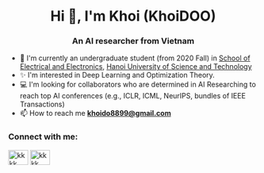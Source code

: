 <h1 align="center">Hi 👋, I'm Khoi (KhoiDOO)</h1>
<h3 align="center">An AI researcher from Vietnam</h3> 

- 🔭 I'm currently an undergraduate student (from 2020 Fall) in [School of Electrical and Electronics](https://seee.hust.edu.vn/), [Hanoi University of Science and Technology](https://hust.edu.vn/)
- ✨ I'm interested in Deep Learning and Optimization Theory.
- 💻 I'm looking for collaborators who are determined in AI Researching to reach top AI conferences (e.g., ICLR, ICML, NeurIPS, bundles of IEEE Transactions)
- 📫 How to reach me **khoido8899@gmail.com**

<h3 align="left">Connect with me:</h3>
<p align="left">
<a href="https://www.linkedin.com/in/hoangkhoidoo/" target="blank"><img align="center" src="https://raw.githubusercontent.com/rahuldkjain/github-profile-readme-generator/master/src/images/icons/Social/linked-in-alt.svg" alt="kkkk" height="30" width="40" /></a>
<a href="https://www.facebook.com/HoangKhoiDoo/" target="blank"><img align="center" src="https://raw.githubusercontent.com/rahuldkjain/github-profile-readme-generator/master/src/images/icons/Social/facebook.svg" alt="kkkk" height="30" width="40" /></a>
</p>

<!-- <h3 align="left">Statistics:</h3>
<p align="left"> <a href="https://github.com/ryo-ma/github-profile-trophy"><img src="https://github-profile-trophy.vercel.app/?username=KhoiDOO&margin-w=5&row=1&column=7" alt="khoidoo" /></a> </p>

<div>
  <img height="170" align="left" src="https://github-readme-stats.vercel.app/api?username=KhoiDOO&count_private=true&include_all_commits=true" />
  <img src="https://github-readme-stats.vercel.app/api/top-langs/?username=KhoiDOO&layout=compact" />
</div> -->
